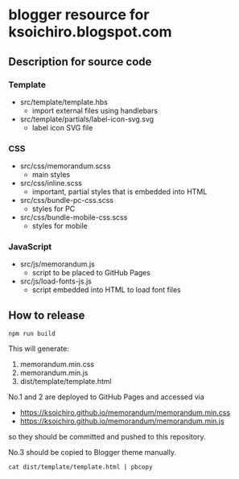 # blogger resource for ksoichiro.blogspot.com

## Description for source code

### Template

- src/template/template.hbs
  - import external files using handlebars
- src/template/partials/label-icon-svg.svg
  - label icon SVG file

### CSS

- src/css/memorandum.scss
  - main styles
- src/css/inline.scss
  - important, partial styles that is embedded into HTML
- src/css/bundle-pc-css.scss
  - styles for PC
- src/css/bundle-mobile-css.scss
  - styles for mobile

### JavaScript

- src/js/memorandum.js
  - script to be placed to GitHub Pages
- src/js/load-fonts-js.js
  - script embedded into HTML to load font files

## How to release

```
npm run build
```

This will generate:

1. memorandum.min.css
1. memorandum.min.js
1. dist/template/template.html

No.1 and 2 are deployed to GitHub Pages and accessed via

- https://ksoichiro.github.io/memorandum/memorandum.min.css
- https://ksoichiro.github.io/memorandum/memorandum.min.js

so they should be committed and pushed to this repository.

No.3 should be copied to Blogger theme manually.

```
cat dist/template/template.html | pbcopy
```

